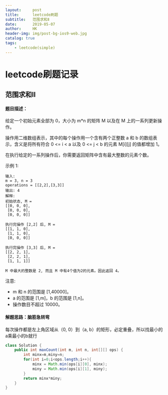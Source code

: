 ```yaml
---
layout:     post
title:      leetcode刷题
subtitle:   范围求和Ⅱ
date:       2019-05-07
author:     HK
header-img: img/post-bg-ios9-web.jpg
catalog: true
tags:
    - leetcode(simple)
---
```

# leetcode刷题记录
## 范围求和Ⅱ

#### 题目描述：
给定一个初始元素全部为 0，大小为 m*n 的矩阵 M 以及在 M 上的一系列更新操作。

操作用二维数组表示，其中的每个操作用一个含有两个正整数 a 和 b 的数组表示，含义是将所有符合 0 <= i < a 以及 0 <= j < b 的元素 M[i][j] 的值都增加 1。

在执行给定的一系列操作后，你需要返回矩阵中含有最大整数的元素个数。

示例 1:

    输入: 
    m = 3, n = 3
    operations = [[2,2],[3,3]]
    输出: 4
    解释: 
    初始状态, M = 
    [[0, 0, 0],
     [0, 0, 0],
     [0, 0, 0]]

    执行完操作 [2,2] 后, M = 
    [[1, 1, 0],
     [1, 1, 0],
     [0, 0, 0]]

    执行完操作 [3,3] 后, M = 
    [[2, 2, 1],
     [2, 2, 1],
     [1, 1, 1]]

    M 中最大的整数是 2, 而且 M 中有4个值为2的元素。因此返回 4。
注意:

* m 和 n 的范围是 [1,40000]。
* a 的范围是 [1,m]，b 的范围是 [1,n]。
* 操作数目不超过 10000。

#### 解题思路：脑筋急转弯
每次操作都是左上角区域从（0, 0）到（a, b）的矩形，必定重叠，所以找最小的a乘最小的b就行
```java
class Solution {
    public int maxCount(int m, int n, int[][] ops) {
	    int minx=m,miny=n;
	    for(int i=0;i<ops.length;i++){
		    minx = Math.min(ops[i][0], minx);
		    miny = Math.min(ops[i][1], miny);
	    }
	    return minx*miny;
    }
}
```
